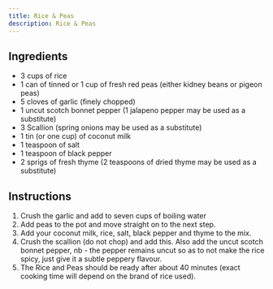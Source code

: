 ```yaml
---
title: Rice & Peas
description: Rice & Peas
---
```


## Ingredients
* 3 cups of rice
* 1 can of tinned or 1 cup of fresh red peas (either kidney beans or pigeon peas)
* 5 cloves of garlic (finely chopped)
* 1 uncut scotch bonnet pepper (1 jalapeno pepper may be used as a substitute)
* 3 Scallion (spring onions may be used as a substitute)
* 1 tin (or one cup) of coconut milk
* 1 teaspoon of salt
* 1 teaspoon of black pepper
* 2 sprigs of fresh thyme (2 teaspoons of dried thyme may be used as a substitute)

## Instructions
1. Crush the garlic and add to seven cups of boiling water
1. Add peas to the pot and move straight on to the next step.
1. Add your coconut milk, rice, salt, black pepper and thyme to the mix.
1. Crush the scallion (do not chop) and add this. Also add the uncut scotch bonnet pepper, nb - the pepper remains uncut so as to not make the rice spicy, just give it a subtle peppery flavour.
1. The Rice and Peas should be ready after about 40 minutes (exact cooking time will depend on the brand of rice used).
